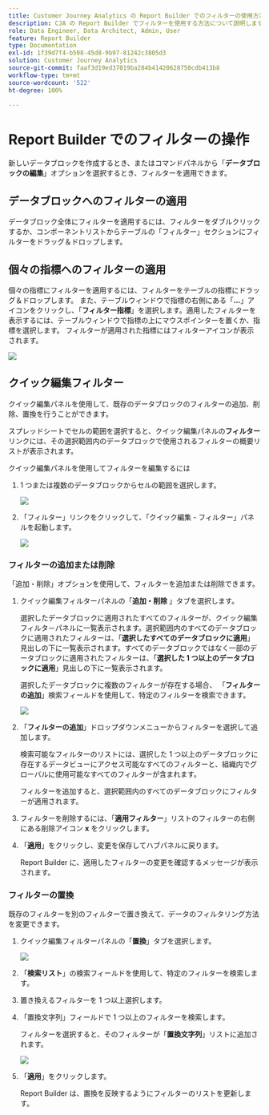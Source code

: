 ```yaml
---
title: Customer Journey Analytics の Report Builder でのフィルターの使用方法
description: CJA の Report Builder でフィルターを使用する方法について説明します
role: Data Engineer, Data Architect, Admin, User
feature: Report Builder
type: Documentation
exl-id: 1f39d7f4-b508-45d8-9b97-81242c3805d3
solution: Customer Journey Analytics
source-git-commit: faaf3d19ed37019ba284b41420628750cdb413b8
workflow-type: tm+mt
source-wordcount: '522'
ht-degree: 100%

---
```


# Report Builder でのフィルターの操作

新しいデータブロックを作成するとき、またはコマンドパネルから「**データブロックの編集**」オプションを選択するとき、フィルターを適用できます。

## データブロックへのフィルターの適用

データブロック全体にフィルターを適用するには、フィルターをダブルクリックするか、コンポーネントリストからテーブルの「フィルター」セクションにフィルターをドラッグ＆ドロップします。

## 個々の指標へのフィルターの適用

個々の指標にフィルターを適用するには、フィルターをテーブルの指標にドラッグ＆ドロップします。 また、テーブルウィンドウで指標の右側にある「**...**」アイコンをクリックし、「**フィルター指標**」を選択します。適用したフィルターを表示するには、テーブルウィンドウで指標の上にマウスポインターを置くか、指標を選択します。 フィルターが適用された指標にはフィルターアイコンが表示されます。

<!-- ![](./assets/image24.png) -->

![](./assets/filter_by.png)

## クイック編集フィルター

クイック編集パネルを使用して、既存のデータブロックのフィルターの追加、削除、置換を行うことができます。

スプレッドシートでセルの範囲を選択すると、クイック編集パネルの&#x200B;**フィルター**&#x200B;リンクには、その選択範囲内のデータブロックで使用されるフィルターの概要リストが表示されます。

クイック編集パネルを使用してフィルターを編集するには

1. 1 つまたは複数のデータブロックからセルの範囲を選択します。

   ![](./assets/select_multiple_dbs.png)

1. 「フィルター」リンクをクリックして、「クイック編集 - フィルター」パネルを起動します。

   ![](./assets/quick_edit_filters.png)

### フィルターの追加または削除

「追加・削除」オプションを使用して、フィルターを追加または削除できます。

1. クイック編集フィルターパネルの「**追加・削除** 」タブを選択します。

   選択したデータブロックに適用されたすべてのフィルターが、クイック編集フィルタ－パネルに一覧表示されます。選択範囲内のすべてのデータブロックに適用されたフィルターは、「**選択したすべてのデータブロックに適用**」見出しの下に一覧表示されます。すべてのデータブロックではなく一部のデータブロックに適用されたフィルターは、「**選択した 1 つ以上のデータブロックに適用**」見出しの下に一覧表示されます。

   選択したデータブロックに複数のフィルターが存在する場合、 「**フィルターの追加**」検索フィールドを使用して、特定のフィルターを検索できます。

   ![](./assets/add_filter.png)

1. 「**フィルターの追加**」ドロップダウンメニューからフィルターを選択して追加します。

   検索可能なフィルターのリストには、選択した 1 つ以上のデータブロックに存在するデータビューにアクセス可能なすべてのフィルターと、組織内でグローバルに使用可能なすべてのフィルターが含まれます。

   フィルターを追加すると、選択範囲内のすべてのデータブロックにフィルターが適用されます。

1. フィルターを削除するには、「**適用フィルター**」リストのフィルターの右側にある削除アイコン **x** をクリックします。

1. 「**適用**」をクリックし、変更を保存してハブパネルに戻ります。

   Report Builder に、適用したフィルターの変更を確認するメッセージが表示されます。

### フィルターの置換

既存のフィルターを別のフィルターで置き換えて、データのフィルタリング方法を変更できます。

1. クイック編集フィルターパネルの「**置換**」タブを選択します。

   ![](./assets/replace_filter.png)

1. 「**検索リスト**」の検索フィールドを使用して、特定のフィルターを検索します。

1. 置き換えるフィルターを 1 つ以上選択します。

1. 「置換文字列」フィールドで 1 つ以上のフィルターを検索します。

   フィルターを選択すると、そのフィルターが「**置換文字列**」リストに追加されます。

   ![](./assets/replace_screen_new.png)

1. 「**適用**」をクリックします。

   Report Builder は、置換を反映するようにフィルターのリストを更新します。
